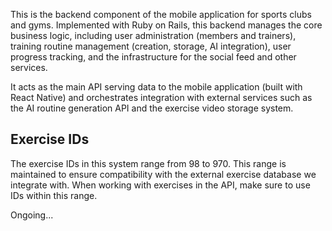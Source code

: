 This is the backend component of the mobile application for sports clubs and gyms. Implemented with Ruby on Rails, this backend manages the core business logic, including user administration (members and trainers), training routine management (creation, storage, AI integration), user progress tracking, and the infrastructure for the social feed and other services.

It acts as the main API serving data to the mobile application (built with React Native) and orchestrates integration with external services such as the AI routine generation API and the exercise video storage system.

## Exercise IDs

The exercise IDs in this system range from 98 to 970. This range is maintained to ensure compatibility with the external exercise database we integrate with. When working with exercises in the API, make sure to use IDs within this range.

Ongoing...
